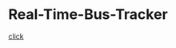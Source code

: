 # Real-Time-Bus-Tracker
<a href= "https://salman1hasan.github.io/Real-Time-Bus-Tracker/"> click </a>
